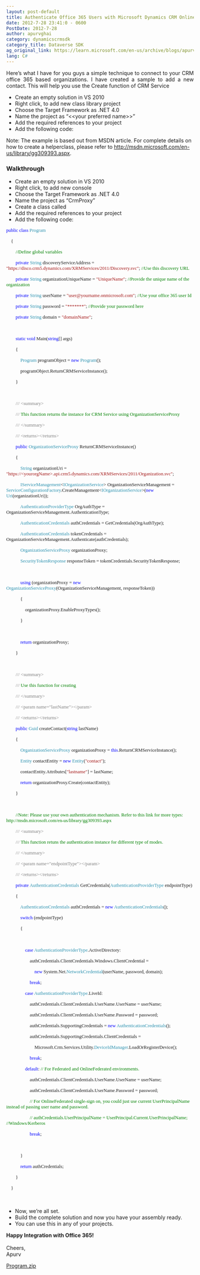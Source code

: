 ```yaml
---
layout: post-default
title: Authenticate Office 365 Users with Microsoft Dynamics CRM Online
date: 2012-7-28 23:41:0 - 0600
PostDate: 2012-7-28
author: apurvghai
category: dynamicscrmsdk
category_title: Dataverse SDK
ag_original_link: https://learn.microsoft.com/en-us/archive/blogs/apurvghai/ssis-2008-integration-with-crm-2011-on-premise
lang: C#
---
```

<div class="blogsite">
<p align="justify">Here&rsquo;s what I have for you guys a simple technique to connect to your CRM office 365 based organizations. I have created a sample to add a new contact. This will help you use the Create function of CRM Service</p>
<ul>
<li>Create an empty solution in VS 2010</li>
<li>Right click, to add new class library project</li>
<li>Choose the Target Framework as .NET 4.0</li>
<li>Name the project as &ldquo;&lt;&lt;your preferred name&gt;&gt;&rdquo;</li>
<li>Add the required references to your project</li>
<li>Add the following code:</li>
</ul>
Note: The example is based out from MSDN article. For complete details on how to create a helperclass, please refer to <a href="http://msdn.microsoft.com/en-us/library/gg309393.aspx"> http://msdn.microsoft.com/en-us/library/gg309393.aspx</a>.
<h3>Walkthrough</h3>
<ul>
<li>Create an empty solution in VS 2010</li>
<li>Right click, to add new console</li>
<li>Choose the Target Framework as .NET 4.0</li>
<li>Name the project as &ldquo;CrmProxy&rdquo;</li>
<li>Create a class called</li>
<li>Add the required references to your project</li>
<li>Add the following code:</li>
</ul>
<p class="MsoNormal" style="margin-bottom:.0001pt;line-height:normal;"><span style="font-size:9.5pt;font-family:Consolas;color:blue;">public</span><span style="font-size:9.5pt;font-family:Consolas;"> <span style="color:blue;">class</span> <span style="color:#2b91af;">Program</span></span></p>
<p class="MsoNormal" style="margin-bottom:.0001pt;line-height:normal;"><span style="font-size:9.5pt;font-family:Consolas;"><span> &nbsp;&nbsp;&nbsp; </span>{</span></p>
<p class="MsoNormal" style="margin-bottom:.0001pt;line-height:normal;"><span style="font-size:9.5pt;font-family:Consolas;"><span> &nbsp;&nbsp;&nbsp;&nbsp;&nbsp;&nbsp;&nbsp; </span><span style="color:green;">//Define global variables</span></span></p>
<p class="MsoNormal" style="margin-bottom:.0001pt;line-height:normal;"><span style="font-size:9.5pt;font-family:Consolas;"><span> &nbsp;&nbsp;&nbsp;&nbsp;&nbsp;&nbsp;&nbsp; </span><span style="color:blue;">private</span> <span style="color:#2b91af;">String</span> discoveryServiceAddress = <span style="color:#a31515;"> "https://disco.crm5.dynamics.com/XRMServices/2011/Discovery.svc"</span>; <span style="color:green;">//Use this discovery URL</span></span></p>
<p class="MsoNormal" style="margin-bottom:.0001pt;line-height:normal;"><span style="font-size:9.5pt;font-family:Consolas;"><span> &nbsp;&nbsp;&nbsp;&nbsp;&nbsp;&nbsp;&nbsp; </span><span style="color:blue;">private</span> <span style="color:#2b91af;">String</span> organizationUniqueName = <span style="color:#a31515;"> "UniqueName"</span>; <span style="color:green;">//Provide the unique name of the organization</span></span></p>
<p class="MsoNormal" style="margin-bottom:.0001pt;line-height:normal;"><span style="font-size:9.5pt;font-family:Consolas;"><span> &nbsp;&nbsp;&nbsp;&nbsp;&nbsp;&nbsp;&nbsp; </span><span style="color:blue;">private</span> <span style="color:#2b91af;">String</span> userName = <span style="color:#a31515;">"user@yourname.onmicrosoft.com"</span>; <span style="color:green;">//Use your office 365 user Id </span>  </span></p>
<p class="MsoNormal" style="margin-bottom:.0001pt;line-height:normal;"><span style="font-size:9.5pt;font-family:Consolas;"><span> &nbsp;&nbsp;&nbsp;&nbsp;&nbsp;&nbsp;&nbsp; </span><span style="color:blue;">private</span> <span style="color:#2b91af;">String</span> password = <span style="color:#a31515;">"*******"</span>; <span style="color:green;">//Provide your password here</span></span></p>
<p class="MsoNormal" style="margin-bottom:.0001pt;line-height:normal;"><span style="font-size:9.5pt;font-family:Consolas;"><span> &nbsp;&nbsp;&nbsp;&nbsp;&nbsp;&nbsp;&nbsp; </span><span style="color:blue;">private</span> <span style="color:#2b91af;">String</span> domain = <span style="color:#a31515;">"domainName"</span>;</span></p>
<p class="MsoNormal" style="margin-bottom:.0001pt;line-height:normal;"><span style="font-size:9.5pt;font-family:Consolas;"> &nbsp; </span></p>
<p class="MsoNormal" style="margin-bottom:.0001pt;line-height:normal;"><span style="font-size:9.5pt;font-family:Consolas;"><span> &nbsp;&nbsp;&nbsp;&nbsp;&nbsp;&nbsp;&nbsp; </span><span style="color:blue;">static</span> <span style="color:blue;">void</span> Main(<span style="color:blue;">string</span>[] args)</span></p>
<p class="MsoNormal" style="margin-bottom:.0001pt;line-height:normal;"><span style="font-size:9.5pt;font-family:Consolas;"><span> &nbsp;&nbsp;&nbsp;&nbsp;&nbsp;&nbsp;&nbsp; </span>{</span></p>
<p class="MsoNormal" style="margin-bottom:.0001pt;line-height:normal;"><span style="font-size:9.5pt;font-family:Consolas;"><span> &nbsp;&nbsp;&nbsp;&nbsp;&nbsp;&nbsp;&nbsp;&nbsp;&nbsp;&nbsp;&nbsp; </span><span style="color:#2b91af;"> Program</span> programObject = <span style="color:blue;">new</span> <span style="color:#2b91af;"> Program</span>();</span></p>
<p class="MsoNormal" style="margin-bottom:.0001pt;line-height:normal;"><span style="font-size:9.5pt;font-family:Consolas;"><span> &nbsp;&nbsp;&nbsp;&nbsp;&nbsp;&nbsp;&nbsp;&nbsp;&nbsp;&nbsp;&nbsp; </span>programObject.ReturnCRMServiceInstance();</span></p>
<p class="MsoNormal" style="margin-bottom:.0001pt;line-height:normal;"><span style="font-size:9.5pt;font-family:Consolas;"><span> &nbsp;&nbsp;&nbsp;&nbsp;&nbsp;&nbsp;&nbsp; </span>}</span></p>
<p class="MsoNormal" style="margin-bottom:.0001pt;line-height:normal;"><span style="font-size:9.5pt;font-family:Consolas;"> &nbsp; </span></p>
<p class="MsoNormal" style="margin-bottom:.0001pt;line-height:normal;"><span style="font-size:9.5pt;font-family:Consolas;"><span> &nbsp;&nbsp;&nbsp;&nbsp;&nbsp;&nbsp;&nbsp; </span><span style="color:gray;">///</span><span style="color:green;"> </span><span style="color:gray;">&lt;summary&gt;</span></span></p>
<p class="MsoNormal" style="margin-bottom:.0001pt;line-height:normal;"><span style="font-size:9.5pt;font-family:Consolas;"><span> &nbsp;&nbsp;&nbsp;&nbsp;&nbsp;&nbsp;&nbsp; </span><span style="color:gray;">///</span><span style="color:green;"> This function returns the instance for CRM Service using OrganizationServiceProxy </span>  </span></p>
<p class="MsoNormal" style="margin-bottom:.0001pt;line-height:normal;"><span style="font-size:9.5pt;font-family:Consolas;"><span> &nbsp;&nbsp;&nbsp;&nbsp;&nbsp;&nbsp;&nbsp; </span><span style="color:gray;">///</span><span style="color:green;"> </span><span style="color:gray;">&lt;/summary&gt;</span></span></p>
<p class="MsoNormal" style="margin-bottom:.0001pt;line-height:normal;"><span style="font-size:9.5pt;font-family:Consolas;"><span> &nbsp;&nbsp;&nbsp;&nbsp;&nbsp;&nbsp;&nbsp; </span><span style="color:gray;">///</span><span style="color:green;"> </span><span style="color:gray;">&lt;returns&gt;&lt;/returns&gt;</span></span></p>
<p class="MsoNormal" style="margin-bottom:.0001pt;line-height:normal;"><span style="font-size:9.5pt;font-family:Consolas;"><span> &nbsp;&nbsp;&nbsp;&nbsp;&nbsp;&nbsp;&nbsp; </span><span style="color:blue;">public</span> <span style="color:#2b91af;">OrganizationServiceProxy</span> ReturnCRMServiceInstance()</span></p>
<p class="MsoNormal" style="margin-bottom:.0001pt;line-height:normal;"><span style="font-size:9.5pt;font-family:Consolas;"><span> &nbsp;&nbsp;&nbsp;&nbsp;&nbsp;&nbsp;&nbsp; </span>{</span></p>
<p class="MsoNormal" style="margin-bottom:.0001pt;line-height:normal;"><span style="font-size:9.5pt;font-family:Consolas;"><span> &nbsp;&nbsp;&nbsp;&nbsp;&nbsp;&nbsp;&nbsp;&nbsp;&nbsp;&nbsp;&nbsp; </span><span style="color:#2b91af;"> String</span> organizationUri = <span style="color:#a31515;">"https://&lt;yourorgName&gt;.api.crm5.dynamics.com/XRMServices/2011/Organization.svc"</span>;</span></p>
<p class="MsoNormal" style="margin-bottom:.0001pt;line-height:normal;"><span style="font-size:9.5pt;font-family:Consolas;"><span> &nbsp;&nbsp;&nbsp;&nbsp;&nbsp;&nbsp;&nbsp;&nbsp;&nbsp;&nbsp;&nbsp; </span><span style="color:#2b91af;"> IServiceManagement</span>&lt;<span style="color:#2b91af;">IOrganizationService</span>&gt; OrganizationServiceManagement = <span style="color:#2b91af;">ServiceConfigurationFactory</span>.CreateManagement&lt;<span style="color:#2b91af;">IOrganizationService</span>&gt;(<span style="color:blue;">new</span> <span style="color:#2b91af;">Uri</span>(organizationUri));</span></p>
<p class="MsoNormal" style="margin-bottom:.0001pt;line-height:normal;"><span style="font-size:9.5pt;font-family:Consolas;"><span> &nbsp;&nbsp;&nbsp;&nbsp;&nbsp;&nbsp;&nbsp;&nbsp;&nbsp;&nbsp;&nbsp; </span><span style="color:#2b91af;"> AuthenticationProviderType</span> OrgAuthType = OrganizationServiceManagement.AuthenticationType;</span></p>
<p class="MsoNormal" style="margin-bottom:.0001pt;line-height:normal;"><span style="font-size:9.5pt;font-family:Consolas;"><span> &nbsp;&nbsp;&nbsp;&nbsp;&nbsp;&nbsp;&nbsp;&nbsp;&nbsp;&nbsp;&nbsp; </span><span style="color:#2b91af;"> AuthenticationCredentials</span> authCredentials = GetCredentials(OrgAuthType);</span></p>
<p class="MsoNormal" style="margin-bottom:.0001pt;line-height:normal;"><span style="font-size:9.5pt;font-family:Consolas;"><span> &nbsp;&nbsp;&nbsp;&nbsp;&nbsp;&nbsp;&nbsp;&nbsp;&nbsp;&nbsp;&nbsp; </span><span style="color:#2b91af;"> AuthenticationCredentials</span> tokenCredentials = OrganizationServiceManagement.Authenticate(authCredentials);</span></p>
<p class="MsoNormal" style="margin-bottom:.0001pt;line-height:normal;"><span style="font-size:9.5pt;font-family:Consolas;"><span> &nbsp;&nbsp;&nbsp;&nbsp;&nbsp;&nbsp;&nbsp;&nbsp;&nbsp;&nbsp;&nbsp; </span><span style="color:#2b91af;"> OrganizationServiceProxy</span> organizationProxy;</span></p>
<p class="MsoNormal" style="margin-bottom:.0001pt;line-height:normal;"><span style="font-size:9.5pt;font-family:Consolas;"><span> &nbsp;&nbsp;&nbsp;&nbsp;&nbsp;&nbsp;&nbsp;&nbsp;&nbsp;&nbsp;&nbsp; </span><span style="color:#2b91af;"> SecurityTokenResponse</span> responseToken = tokenCredentials.SecurityTokenResponse;</span></p>
<p class="MsoNormal" style="margin-bottom:.0001pt;line-height:normal;"><span style="font-size:9.5pt;font-family:Consolas;"> &nbsp; </span></p>
<p class="MsoNormal" style="margin-bottom:.0001pt;line-height:normal;"><span style="font-size:9.5pt;font-family:Consolas;"><span> &nbsp;&nbsp;&nbsp;&nbsp;&nbsp;&nbsp;&nbsp;&nbsp;&nbsp;&nbsp;&nbsp; </span><span style="color:blue;"> using</span> (organizationProxy = <span style="color:blue;">new</span> <span style="color:#2b91af;"> OrganizationServiceProxy</span>(OrganizationServiceManagement, responseToken))</span></p>
<p class="MsoNormal" style="margin-bottom:.0001pt;line-height:normal;"><span style="font-size:9.5pt;font-family:Consolas;"><span> &nbsp;&nbsp;&nbsp;&nbsp;&nbsp;&nbsp;&nbsp;&nbsp;&nbsp;&nbsp;&nbsp; </span>{</span></p>
<p class="MsoNormal" style="margin-bottom:.0001pt;line-height:normal;"><span style="font-size:9.5pt;font-family:Consolas;"><span> &nbsp;&nbsp;&nbsp;&nbsp;&nbsp;&nbsp;&nbsp;&nbsp;&nbsp;&nbsp;&nbsp;&nbsp;&nbsp;&nbsp;&nbsp; </span>organizationProxy.EnableProxyTypes();</span></p>
<p class="MsoNormal" style="margin-bottom:.0001pt;line-height:normal;"><span style="font-size:9.5pt;font-family:Consolas;"><span> &nbsp;&nbsp;&nbsp;&nbsp;&nbsp;&nbsp;&nbsp;&nbsp;&nbsp;&nbsp;&nbsp; </span>}</span></p>
<p class="MsoNormal" style="margin-bottom:.0001pt;line-height:normal;"><span style="font-size:9.5pt;font-family:Consolas;"> &nbsp; </span></p>
<p class="MsoNormal" style="margin-bottom:.0001pt;line-height:normal;"><span style="font-size:9.5pt;font-family:Consolas;"><span> &nbsp;&nbsp;&nbsp;&nbsp;&nbsp;&nbsp;&nbsp;&nbsp;&nbsp;&nbsp;&nbsp; </span><span style="color:blue;"> return</span> organizationProxy;</span></p>
<p class="MsoNormal" style="margin-bottom:.0001pt;line-height:normal;"><span style="font-size:9.5pt;font-family:Consolas;"><span> &nbsp;&nbsp;&nbsp;&nbsp;&nbsp;&nbsp;&nbsp; </span>}</span></p>
<p class="MsoNormal" style="margin-bottom:.0001pt;line-height:normal;"><span style="font-size:9.5pt;font-family:Consolas;"> &nbsp; </span></p>
<p class="MsoNormal" style="margin-bottom:.0001pt;line-height:normal;"><span style="font-size:9.5pt;font-family:Consolas;"><span> &nbsp;&nbsp;&nbsp;&nbsp;&nbsp;&nbsp;&nbsp; </span><span style="color:gray;">///</span><span style="color:green;"> </span><span style="color:gray;">&lt;summary&gt;</span></span></p>
<p class="MsoNormal" style="margin-bottom:.0001pt;line-height:normal;"><span style="font-size:9.5pt;font-family:Consolas;"><span> &nbsp;&nbsp;&nbsp;&nbsp;&nbsp;&nbsp;&nbsp; </span><span style="color:gray;">///</span><span style="color:green;"> Use this function for creating </span>  </span></p>
<p class="MsoNormal" style="margin-bottom:.0001pt;line-height:normal;"><span style="font-size:9.5pt;font-family:Consolas;"><span> &nbsp;&nbsp;&nbsp;&nbsp;&nbsp;&nbsp;&nbsp; </span><span style="color:gray;">///</span><span style="color:green;"> </span><span style="color:gray;">&lt;/summary&gt;</span></span></p>
<p class="MsoNormal" style="margin-bottom:.0001pt;line-height:normal;"><span style="font-size:9.5pt;font-family:Consolas;"><span> &nbsp;&nbsp;&nbsp;&nbsp;&nbsp;&nbsp;&nbsp; </span><span style="color:gray;">///</span><span style="color:green;"> </span><span style="color:gray;">&lt;param name="lastName"&gt;&lt;/param&gt;</span></span></p>
<p class="MsoNormal" style="margin-bottom:.0001pt;line-height:normal;"><span style="font-size:9.5pt;font-family:Consolas;"><span> &nbsp;&nbsp;&nbsp;&nbsp; &nbsp;&nbsp;&nbsp;</span><span style="color:gray;">///</span><span style="color:green;"> </span><span style="color:gray;">&lt;returns&gt;&lt;/returns&gt;</span></span></p>
<p class="MsoNormal" style="margin-bottom:.0001pt;line-height:normal;"><span style="font-size:9.5pt;font-family:Consolas;"><span> &nbsp;&nbsp;&nbsp;&nbsp;&nbsp;&nbsp;&nbsp; </span><span style="color:blue;">public</span> <span style="color:#2b91af;">Guid</span> createContact(<span style="color:blue;">string</span> lastName)</span></p>
<p class="MsoNormal" style="margin-bottom:.0001pt;line-height:normal;"><span style="font-size:9.5pt;font-family:Consolas;"><span> &nbsp;&nbsp;&nbsp;&nbsp;&nbsp;&nbsp;&nbsp; </span>{</span></p>
<p class="MsoNormal" style="margin-bottom:.0001pt;line-height:normal;"><span style="font-size:9.5pt;font-family:Consolas;"><span> &nbsp;&nbsp;&nbsp;&nbsp;&nbsp;&nbsp;&nbsp;&nbsp;&nbsp;&nbsp;&nbsp; </span><span style="color:#2b91af;"> OrganizationServiceProxy</span> organizationProxy = <span style="color:blue;">this</span>.ReturnCRMServiceInstance();</span></p>
<p class="MsoNormal" style="margin-bottom:.0001pt;line-height:normal;"><span style="font-size:9.5pt;font-family:Consolas;"><span> &nbsp;&nbsp;&nbsp;&nbsp;&nbsp;&nbsp;&nbsp;&nbsp;&nbsp;&nbsp;&nbsp; </span><span style="color:#2b91af;"> Entity</span> contactEntity = <span style="color:blue;">new</span> <span style="color:#2b91af;"> Entity</span>(<span style="color:#a31515;">"contact"</span>);</span></p>
<p class="MsoNormal" style="margin-bottom:.0001pt;line-height:normal;"><span style="font-size:9.5pt;font-family:Consolas;"><span> &nbsp;&nbsp;&nbsp;&nbsp;&nbsp;&nbsp;&nbsp;&nbsp;&nbsp;&nbsp;&nbsp; </span>contactEntity.Attributes[<span style="color:#a31515;">"lastname"</span>] = lastName;</span></p>
<p class="MsoNormal" style="margin-bottom:.0001pt;line-height:normal;"><span style="font-size:9.5pt;font-family:Consolas;"><span> &nbsp;&nbsp;&nbsp;&nbsp;&nbsp;&nbsp;&nbsp;&nbsp;&nbsp;&nbsp;&nbsp; </span><span style="color:blue;"> return</span> organizationProxy.Create(contactEntity);</span></p>
<p class="MsoNormal" style="margin-bottom:.0001pt;line-height:normal;"><span style="font-size:9.5pt;font-family:Consolas;"><span> &nbsp;&nbsp;&nbsp;&nbsp;&nbsp;&nbsp;&nbsp; </span>}</span></p>
<p class="MsoNormal" style="margin-bottom:.0001pt;line-height:normal;"><span style="font-size:9.5pt;font-family:Consolas;"> &nbsp; </span></p>
<p class="MsoNormal" style="margin-bottom:.0001pt;line-height:normal;"><span style="font-size:9.5pt;font-family:Consolas;"><span> &nbsp;&nbsp;&nbsp;&nbsp;&nbsp;&nbsp;&nbsp; </span><span style="color:green;">//Note: Please use your own authentication mechanism. Refer to this link for more types: http://msdn.microsoft.com/en-us/library/gg309393.aspx</span></span></p>
<p class="MsoNormal" style="margin-bottom:.0001pt;line-height:normal;"><span style="font-size:9.5pt;font-family:Consolas;"><span> &nbsp;&nbsp;&nbsp;&nbsp;&nbsp;&nbsp;&nbsp; </span><span style="color:gray;">///</span><span style="color:green;"> </span><span style="color:gray;">&lt;summary&gt;</span></span></p>
<p class="MsoNormal" style="margin-bottom:.0001pt;line-height:normal;"><span style="font-size:9.5pt;font-family:Consolas;"><span> &nbsp;&nbsp;&nbsp;&nbsp;&nbsp;&nbsp;&nbsp; </span><span style="color:gray;">///</span><span style="color:green;"> This function retuns the authentication instance for different type of modes. </span>  </span></p>
<p class="MsoNormal" style="margin-bottom:.0001pt;line-height:normal;"><span style="font-size:9.5pt;font-family:Consolas;"><span> &nbsp;&nbsp;&nbsp;&nbsp;&nbsp;&nbsp;&nbsp; </span><span style="color:gray;">///</span><span style="color:green;"> </span><span style="color:gray;">&lt;/summary&gt;</span></span></p>
<p class="MsoNormal" style="margin-bottom:.0001pt;line-height:normal;"><span style="font-size:9.5pt;font-family:Consolas;"><span> &nbsp;&nbsp;&nbsp;&nbsp;&nbsp;&nbsp;&nbsp; </span><span style="color:gray;">///</span><span style="color:green;"> </span><span style="color:gray;">&lt;param name="endpointType"&gt;&lt;/param&gt;</span></span></p>
<p class="MsoNormal" style="margin-bottom:.0001pt;line-height:normal;"><span style="font-size:9.5pt;font-family:Consolas;"><span> &nbsp;&nbsp;&nbsp;&nbsp;&nbsp;&nbsp;&nbsp; </span><span style="color:gray;">///</span><span style="color:green;"> </span><span style="color:gray;">&lt;returns&gt;&lt;/returns&gt;</span></span></p>
<p class="MsoNormal" style="margin-bottom:.0001pt;line-height:normal;"><span style="font-size:9.5pt;font-family:Consolas;"><span> &nbsp;&nbsp;&nbsp;&nbsp;&nbsp;&nbsp;&nbsp; </span><span style="color:blue;">private</span> <span style="color:#2b91af;">AuthenticationCredentials</span> GetCredentials(<span style="color:#2b91af;">AuthenticationProviderType</span> endpointType)</span></p>
<p class="MsoNormal" style="margin-bottom:.0001pt;line-height:normal;"><span style="font-size:9.5pt;font-family:Consolas;"><span> &nbsp;&nbsp;&nbsp;&nbsp;&nbsp;&nbsp;&nbsp; </span>{</span></p>
<p class="MsoNormal" style="margin-bottom:.0001pt;line-height:normal;"><span style="font-size:9.5pt;font-family:Consolas;"><span> &nbsp;&nbsp;&nbsp;&nbsp;&nbsp;&nbsp;&nbsp;&nbsp;&nbsp;&nbsp;&nbsp; </span><span style="color:#2b91af;"> AuthenticationCredentials</span> authCredentials = <span style="color:blue;">new</span> <span style="color:#2b91af;">AuthenticationCredentials</span>();</span></p>
<p class="MsoNormal" style="margin-bottom:.0001pt;line-height:normal;"><span style="font-size:9.5pt;font-family:Consolas;"><span> &nbsp;&nbsp;&nbsp;&nbsp;&nbsp;&nbsp;&nbsp;&nbsp;&nbsp;&nbsp;&nbsp; </span><span style="color:blue;"> switch</span> (endpointType)</span></p>
<p class="MsoNormal" style="margin-bottom:.0001pt;line-height:normal;"><span style="font-size:9.5pt;font-family:Consolas;"><span> &nbsp;&nbsp;&nbsp;&nbsp;&nbsp;&nbsp;&nbsp;&nbsp;&nbsp;&nbsp;&nbsp; </span>{</span></p>
<p class="MsoNormal" style="margin-bottom:.0001pt;line-height:normal;"><span style="font-size:9.5pt;font-family:Consolas;"> &nbsp; </span></p>
<p class="MsoNormal" style="margin-bottom:.0001pt;line-height:normal;"><span style="font-size:9.5pt;font-family:Consolas;"><span> &nbsp;&nbsp;&nbsp;&nbsp;&nbsp;&nbsp;&nbsp;&nbsp;&nbsp;&nbsp;&nbsp;&nbsp;&nbsp;&nbsp;&nbsp; </span><span style="color:blue;">case</span> <span style="color:#2b91af;">AuthenticationProviderType</span>.ActiveDirectory:</span></p>
<p class="MsoNormal" style="margin-bottom:.0001pt;line-height:normal;"><span style="font-size:9.5pt;font-family:Consolas;"><span> &nbsp;&nbsp;&nbsp;&nbsp;&nbsp;&nbsp;&nbsp;&nbsp;&nbsp;&nbsp;&nbsp;&nbsp;&nbsp;&nbsp;&nbsp;&nbsp;&nbsp;&nbsp;&nbsp; </span>authCredentials.ClientCredentials.Windows.ClientCredential =</span></p>
<p class="MsoNormal" style="margin-bottom:.0001pt;line-height:normal;"><span style="font-size:9.5pt;font-family:Consolas;"><span> &nbsp;&nbsp;&nbsp;&nbsp;&nbsp;&nbsp;&nbsp;&nbsp; &nbsp;&nbsp;&nbsp;&nbsp;&nbsp;&nbsp;&nbsp;&nbsp;&nbsp;&nbsp;&nbsp;&nbsp;&nbsp;&nbsp;&nbsp;</span><span style="color:blue;">new</span> System.Net.<span style="color:#2b91af;">NetworkCredential</span>(userName, password, domain);</span></p>
<p class="MsoNormal" style="margin-bottom:.0001pt;line-height:normal;"><span style="font-size:9.5pt;font-family:Consolas;"><span> &nbsp;&nbsp;&nbsp;&nbsp;&nbsp;&nbsp;&nbsp;&nbsp;&nbsp;&nbsp;&nbsp;&nbsp;&nbsp;&nbsp;&nbsp;&nbsp;&nbsp;&nbsp;&nbsp; </span><span style="color:blue;">break</span>;</span></p>
<p class="MsoNormal" style="margin-bottom:.0001pt;line-height:normal;"><span style="font-size:9.5pt;font-family:Consolas;"><span> &nbsp;&nbsp;&nbsp;&nbsp;&nbsp;&nbsp;&nbsp;&nbsp;&nbsp;&nbsp;&nbsp;&nbsp;&nbsp;&nbsp;&nbsp; </span><span style="color:blue;">case</span> <span style="color:#2b91af;">AuthenticationProviderType</span>.LiveId:</span></p>
<p class="MsoNormal" style="margin-bottom:.0001pt;line-height:normal;"><span style="font-size:9.5pt;font-family:Consolas;"><span> &nbsp;&nbsp;&nbsp;&nbsp;&nbsp;&nbsp;&nbsp;&nbsp;&nbsp;&nbsp;&nbsp;&nbsp;&nbsp;&nbsp;&nbsp;&nbsp;&nbsp;&nbsp;&nbsp; </span>authCredentials.ClientCredentials.UserName.UserName = userName;</span></p>
<p class="MsoNormal" style="margin-bottom:.0001pt;line-height:normal;"><span style="font-size:9.5pt;font-family:Consolas;"><span> &nbsp;&nbsp;&nbsp;&nbsp;&nbsp;&nbsp;&nbsp;&nbsp;&nbsp;&nbsp;&nbsp; &nbsp;&nbsp;&nbsp;&nbsp;&nbsp;&nbsp;&nbsp;&nbsp;</span>authCredentials.ClientCredentials.UserName.Password = password;</span></p>
<p class="MsoNormal" style="margin-bottom:.0001pt;line-height:normal;"><span style="font-size:9.5pt;font-family:Consolas;"><span> &nbsp;&nbsp;&nbsp;&nbsp;&nbsp;&nbsp;&nbsp;&nbsp;&nbsp;&nbsp;&nbsp;&nbsp;&nbsp;&nbsp;&nbsp;&nbsp;&nbsp;&nbsp;&nbsp; </span>authCredentials.SupportingCredentials = <span style="color:blue;">new</span> <span style="color:#2b91af;">AuthenticationCredentials</span>();</span></p>
<p class="MsoNormal" style="margin-bottom:.0001pt;line-height:normal;"><span style="font-size:9.5pt;font-family:Consolas;"><span> &nbsp;&nbsp;&nbsp;&nbsp;&nbsp;&nbsp;&nbsp;&nbsp;&nbsp;&nbsp;&nbsp;&nbsp;&nbsp;&nbsp;&nbsp;&nbsp;&nbsp;&nbsp;&nbsp; </span>authCredentials.SupportingCredentials.ClientCredentials =</span></p>
<p class="MsoNormal" style="margin-bottom:.0001pt;line-height:normal;"><span style="font-size:9.5pt;font-family:Consolas;"><span> &nbsp;&nbsp;&nbsp;&nbsp;&nbsp;&nbsp;&nbsp;&nbsp;&nbsp;&nbsp;&nbsp;&nbsp; &nbsp;&nbsp;&nbsp;&nbsp;&nbsp;&nbsp;&nbsp;&nbsp;&nbsp;&nbsp;&nbsp;</span>Microsoft.Crm.Services.Utility.<span style="color:#2b91af;">DeviceIdManager</span>.LoadOrRegisterDevice();</span></p>
<p class="MsoNormal" style="margin-bottom:.0001pt;line-height:normal;"><span style="font-size:9.5pt;font-family:Consolas;"><span> &nbsp;&nbsp;&nbsp;&nbsp;&nbsp;&nbsp;&nbsp;&nbsp;&nbsp;&nbsp;&nbsp;&nbsp;&nbsp;&nbsp;&nbsp;&nbsp;&nbsp;&nbsp;&nbsp; </span><span style="color:blue;">break</span>;</span></p>
<p class="MsoNormal" style="margin-bottom:.0001pt;line-height:normal;"><span style="font-size:9.5pt;font-family:Consolas;"><span> &nbsp;&nbsp;&nbsp;&nbsp;&nbsp;&nbsp;&nbsp;&nbsp;&nbsp;&nbsp;&nbsp;&nbsp;&nbsp;&nbsp;&nbsp; </span><span style="color:blue;">default</span>: <span style="color:green;">// For Federated and OnlineFederated environments.<span>&nbsp;&nbsp;&nbsp;&nbsp;&nbsp;&nbsp;&nbsp;&nbsp;&nbsp;&nbsp;&nbsp;&nbsp;&nbsp;&nbsp;&nbsp;&nbsp;&nbsp;&nbsp;&nbsp; </span></span>  </span></p>
<p class="MsoNormal" style="margin-bottom:.0001pt;line-height:normal;"><span style="font-size:9.5pt;font-family:Consolas;"><span> &nbsp;&nbsp;&nbsp;&nbsp;&nbsp;&nbsp;&nbsp;&nbsp;&nbsp;&nbsp;&nbsp;&nbsp;&nbsp;&nbsp;&nbsp;&nbsp;&nbsp;&nbsp;&nbsp; </span>authCredentials.ClientCredentials.UserName.UserName = userName;</span></p>
<p class="MsoNormal" style="margin-bottom:.0001pt;line-height:normal;"><span style="font-size:9.5pt;font-family:Consolas;"><span> &nbsp;&nbsp;&nbsp;&nbsp;&nbsp;&nbsp;&nbsp;&nbsp;&nbsp;&nbsp;&nbsp;&nbsp;&nbsp;&nbsp;&nbsp;&nbsp;&nbsp;&nbsp;&nbsp; </span>authCredentials.ClientCredentials.UserName.Password = password;</span></p>
<p class="MsoNormal" style="margin-bottom:.0001pt;line-height:normal;"><span style="font-size:9.5pt;font-family:Consolas;"><span> &nbsp;&nbsp;&nbsp;&nbsp;&nbsp;&nbsp;&nbsp;&nbsp;&nbsp;&nbsp;&nbsp;&nbsp;&nbsp;&nbsp;&nbsp;&nbsp;&nbsp;&nbsp;&nbsp; </span><span style="color:green;">// For OnlineFederated single-sign on, you could just use current UserPrincipalName instead of passing user name and password.</span></span></p>
<p class="MsoNormal" style="margin-bottom:.0001pt;line-height:normal;"><span style="font-size:9.5pt;font-family:Consolas;"><span> &nbsp;&nbsp;&nbsp;&nbsp;&nbsp;&nbsp;&nbsp;&nbsp;&nbsp;&nbsp;&nbsp;&nbsp;&nbsp;&nbsp;&nbsp;&nbsp;&nbsp;&nbsp;&nbsp; </span><span style="color:green;">// authCredentials.UserPrincipalName = UserPrincipal.Current.UserPrincipalName;<span>&nbsp; </span>//Windows/Kerberos</span></span></p>
<p class="MsoNormal" style="margin-bottom:.0001pt;line-height:normal;"><span style="font-size:9.5pt;font-family:Consolas;"><span> &nbsp;&nbsp;&nbsp;&nbsp;&nbsp;&nbsp;&nbsp;&nbsp; &nbsp;&nbsp;&nbsp;&nbsp;&nbsp;&nbsp;&nbsp;&nbsp;&nbsp;&nbsp;&nbsp;</span><span style="color:blue;">break</span>;</span></p>
<p class="MsoNormal" style="margin-bottom:.0001pt;line-height:normal;"><span style="font-size:9.5pt;font-family:Consolas;"> &nbsp; </span></p>
<p class="MsoNormal" style="margin-bottom:.0001pt;line-height:normal;"><span style="font-size:9.5pt;font-family:Consolas;"><span> &nbsp;&nbsp;&nbsp;&nbsp;&nbsp;&nbsp;&nbsp;&nbsp;&nbsp;&nbsp;&nbsp; </span>}</span></p>
<p class="MsoNormal" style="margin-bottom:.0001pt;line-height:normal;"><span style="font-size:9.5pt;font-family:Consolas;"><span> &nbsp;&nbsp;&nbsp;&nbsp;&nbsp;&nbsp;&nbsp;&nbsp;&nbsp;&nbsp;&nbsp; </span><span style="color:blue;"> return</span> authCredentials;</span></p>
<p class="MsoNormal" style="margin-bottom:.0001pt;line-height:normal;"><span style="font-size:9.5pt;font-family:Consolas;"><span> &nbsp;&nbsp;&nbsp;&nbsp;&nbsp;&nbsp;&nbsp; </span>}</span></p>
<p class="MsoNormal" style="margin-bottom:.0001pt;line-height:normal;"><span style="font-size:9.5pt;font-family:Consolas;"><span> &nbsp;&nbsp;&nbsp; </span>}</span></p>
<p class="MsoNormal">&nbsp;</p>
<ul>
<li>Now, we&rsquo;re all set.</li>
<li>Build the complete solution and now you have your assembly ready.</li>
<li>You can use this in any of your projects.</li>
</ul>
<p><b>Happy Integration with Office 365!</b> <br /> <br /> Cheers, <br /> Apurv</p>
</div>
<p><a href="https://msdnshared.blob.core.windows.net/media/MSDNBlogsFS/prod.evol.blogs.msdn.com/CommunityServer.Components.PostAttachments/00/10/33/50/60/Program.zip">Program.zip</a></p>

